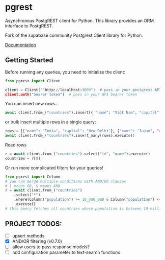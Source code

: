 # pgrest

Asynchronous PostgREST client for Python. This library provides an ORM interface to PostgREST.

Fork of the supabase community Postgrest Client library for Python.

[Documentation](https://anand2312.github.io/pgrest)

## Getting Started
Before running any queries, you need to initialize the client:
```py
from pgrest import Client

client = Client(""http://localhost:3000")  # pass in your postgrest API url
client.auth("bearer token")  # pass in your API bearer token
```

You can insert new rows...
```py
await client.from_("countries").insert({ "name": "Việt Nam", "capital": "Hà Nội" }).execute()
```
or bulk insert multiple rows in a single query:
```py
rows = [{"name": "India", "capital": "New Delhi"}, {"name": "Japan", "capital": "Tokyo"}]
await client.from_("countries").insert_many(rows).execute()
```
Read rows
```py
r = await client.from_("countries").select("id", "name").execute()
countries = r[0]
```
Or run more complicated filters for your queries!
```py
from pgrest import Column
# you can merge multiple conditions with AND/OR clauses
# | means OR, & means AND
r = await client.from_("countries")
    .select("*")
    .where(Column("population") >= 10_000_000 & Column("population") <= 20_000_000 | Column("name").ilike("%stan"))
    .execute()
# this query fetches all countries whose population is between 10 million and 20 million, or whose name ends in `stan`
```

## PROJECT TODOS:

- [ ] upsert methods
- [x] AND/OR filtering (v0.7.0)
- [ ] allow users to pass response models?
- [ ] add configuration parameter to text-search functions
